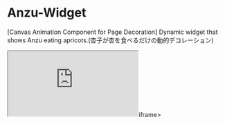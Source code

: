 # Anzu-Widget
[Canvas Animation Component for Page Decoration] Dynamic widget that shows Anzu eating apricots.(杏子が杏を食べるだけの動的デコレーション)
<iframe src="https://yokochayokoha.github.io/Anzu-Widget"></iframe>iframe>
